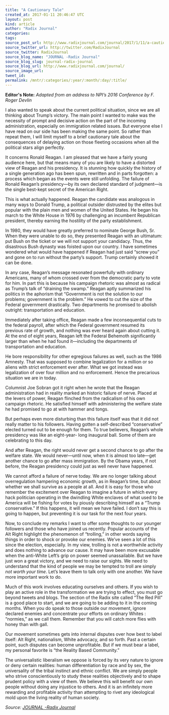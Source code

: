 ```yaml
---
title: "A Cautionary Tale"
created_at: 2017-01-11 20:46:47 UTC
layout: post
kind: article
author: "Radix Journal"
categories: 
tags: 
source_post_url: http://www.radixjournal.com/journal/2017/1/11/a-cautionary-tale
source_twitter_url: http://twitter.com/RadixJournal
source_twitter: RadixJournal
source_blog_name: "JOURNAL -Radix Journal"
source_blog_slug: journal-radix-journal
source_blog_url: http://www.radixjournal.com/journal/
source_image_url: 
tweet_id:
permalink: /mntr/:categories/:year/:month/:day/:title/
---
```

<p><strong>Editor's Note:</strong> <em>Adapted from an address to NPI’s 2016 Conference by F. Roger Devlin</em></p>
<p>I also wanted to speak about the current political situation, since we are all thinking about Trump’s victory. The main point I wanted to make was the necessity of prompt and decisive action on the part of the incoming administration, especially on immigration related issues. But everyone else I have read on our side has been making the same point. So rather than repeat them, I will limit myself to a brief cautionary tale about the consequences of delaying action on those fleeting occasions when all the political stars align perfectly.</p>
<p>It concerns Ronald Reagan. I am pleased that we have a fairly young audience here, but that means many of you are likely to have a distorted view of Reagan and his presidency. It is stunning how quickly the history of a single generation ago has been spun, rewritten and in parts forgotten: a process which began as the events were still unfolding. The failure of Ronald Reagan’s presidency—by its own declared standard of judgment—is the single best-kept secret of the American Right.</p>
<p>This is what actually happened. Reagan the candidate was analogous in many ways to Donald Trump, a political outsider distrusted by the elites but popular with the plain men and women of the United States. He began his march to the White House in 1976 by challenging an incumbent Republican president, thereby earning the hostility of the party establishment. </p>
<p>In 1980, they would have greatly preferred to nominate George Bush, Sr. When they were unable to do so, they presented Reagan with an ultimatum: put Bush on the ticket or we will not support your candidacy. Thus, the disastrous Bush dynasty was foisted upon our country. I have sometimes wondered what would have happened if Reagan had just said “screw you” and gone on to run without the party’s support. Trump certainly showed it can be done.</p>
<p>In any case, Reagan’s message resonated powerfully with ordinary Americans, many of whom crossed over from the democratic party to vote for him. In part this is because his campaign rhetoric was almost as radical as Trump’s talk of “draining the swamp.” Reagan aptly summarized his politics in the aphorism that “Government is not the solution to our problems; government is the problem.” He vowed to cut the size of the Federal government drastically. Two departments he promised to abolish outright: transportation and education.</p>
<p>Immediately after taking office, Reagan made a few inconsequential cuts to the federal payroll, after which the Federal government resumed its previous rate of growth, and nothing was ever heard again about cutting it. At the end of eight years, Reagan left the Federal Behemoth significantly larger than when he had found it—including the departments of transportation and education. </p>
<p>He bore responsibility for other egregious failures as well, such as the 1986 Amnesty. That was supposed to combine legalization for a million or so aliens with strict enforcement ever after. What we got instead was legalization of over four million and no enforcement. Hence the precarious situation we are in today.</p>
<p>Columnist Joe Sobran got it right when he wrote that the Reagan administration had in reality marked an historic failure of nerve. Placed at the levers of power, Reagan flinched from the radicalism of his own campaign rhetoric. He satisfied himself with administering the welfare state he had promised to go at with hammer and tongs.</p>
<p>But perhaps even more disturbing than this failure itself was that it did not really matter to his followers. Having gotten a self-described “conservative” elected turned out to be enough for them. To true believers, Reagan’s whole presidency was like an eight-year- long inaugural ball. Some of them are celebrating to this day.</p>
<p>And after Reagan, the right would never get a second chance to go after the welfare state. We would never—until now, when it is almost too late—get another chance to go after mass immigration. By the Obama years, if not before, the Reagan presidency could just as well never have happened.</p>
<p>We cannot afford a failure of nerve today. We are no longer talking about overregulation hampering economic growth, as in Reagan’s time, but about whether we shall survive as a people at all. And it is easy for those who remember the excitement over Reagan to imagine a future in which every hack politician operating in the dwindling White enclaves of what used to be America will be fishing for votes by piously describing himself as a “Trump conservative.” If this happens, it will mean we have failed. I don’t say this is going to happen, but preventing it is our task for the next four years.</p>
<p>Now, to conclude my remarks I want to offer some thoughts to our younger followers and those who have joined us recently. Popular accounts of the Alt Right highlight the phenomenon of “trolling,” in other words saying things in order to shock or provoke our enemies. We’ve seen a lot of this since the election, especially. In my view, trolling is not a worthwhile activity and does nothing to advance our cause. It may have been more excusable when the anti-White Left’s grip on power seemed unassailable. But we have just won a great victory, and we need to raise our sights. We need to understand that the kind of people we may be tempted to troll are simply <em>not worth your time</em>. Let’s leave them to talk only with one another. We have more important work to do.</p>
<p>Much of this work involves educating ourselves and others. If you wish to play an active role in the transformation we are trying to effect, you must go beyond tweets and blogs. The section of the Radix site called “The Red Pill” is a good place to start, and we are going to be adding to it in the coming months. When you do speak to those outside our movement, ignore declared enemies and concentrate your efforts on ordinary Whites : “normies,” as we call them. Remember that you will catch more flies with honey than with gall.</p>
<p>Our movement sometimes gets into internal disputes over how best to label itself: Alt Right, nationalism, White advocacy, and so forth. Past a certain point, such disputes can become unprofitable. But if we must bear a label, my personal favorite is “the Reality Based Community.” </p>
<p>The universalistic liberalism we oppose is forced by its very nature to ignore or deny certain realities: human differentiation by race and by sex, the universality of the tribal instinct and ethnic conflict. We are simply people who strive conscientiously to study these realities objectively and to shape prudent policy with a view of them. We believe this will benefit our own people without doing any injustice to others. And it is an infinitely more rewarding and profitable activity than attempting to rivet any ideological mold upon the living reality of human society.</p><div class="">
    <i>Source: <a href="http://www.radixjournal.com/journal/">JOURNAL -Radix Journal</a></i>
</div>

